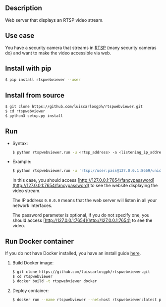 Description
-----------

Web server that displays an RTSP video stream.

Use case
--------

You have a security camera that streams in [RTSP](https://en.wikipedia.org/wiki/Real_Time_Streaming_Protocol) (many security cameras do) and want to make the video accessible via web.

Install with pip
----------------

```bash
$ pip install rtspwebviewer --user
```

Install from source
-------------------

```bash
$ git clone https://github.com/luiscarlosgph/rtspwebviewer.git
$ cd rtspwebviewer
$ python3 setup.py install
```

Run 
---

* Syntax:
  ```bash
  $ python rtspwebviewer.run -u <rtsp_address> -a <listening_ip_address> -p <port> -t <web_title> -w <password>
  ```

* Example:
  ```bash
  $ python rtspwebviewer.run -u 'rtsp://user:pass@127.0.0.1:8669/unicast' -a 0.0.0.0 -p 7654 -t 'RTSP Web Viewer' -w fancypassword
  ```
  In this case, you should access [http://127.0.0.1:7654/fancypassword](http://127.0.0.1:7654/fancypassword) to see the website displaying the video stream. 
  
  The IP address `0.0.0.0` means that the web server will listen in all your network interfaces. 

  The password parameter is optional, if you do not specify one, you should access [http://127.0.0.1:7654](http://127.0.0.1:7654) to see the video.
  
 
Run Docker container
---------------------
If you do not have Docker installed, you have an install guide [here](https://github.com/luiscarlosgph/how-to/tree/main/docker).

1. Build Docker image:
   ```bash
   $ git clone https://github.com/luiscarlosgph/rtspwebviewer.git
   $ cd rtspwebviewer
   $ docker build -t rtspwebviewer docker
   ```

2. Deploy container:
   ```bash
   $ docker run --name rtspwebviewer --net=host rtspwebviewer:latest python -m rtspwebviewer.run -u <rtsp_address> -a <listening_ip_address> -p <port> -t <web_title>
   ```
<!-- You will be able to access the camera view in `http://127.0.0.1:<port>`. -->
